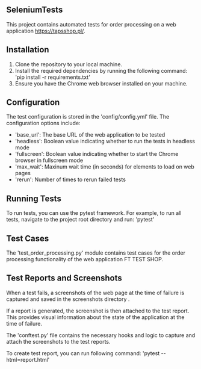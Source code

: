 ## SeleniumTests

This project contains automated tests for order processing on a web application https://tapsshop.pl/.

## Installation

1. Clone the repository to your local machine.
2. Install the required dependencies by running the following command:
'pip install -r requirements.txt'
3. Ensure you have the Chrome web browser installed on your machine.

## Configuration

The test configuration is stored in the 'config/config.yml' file. The configuration options include:
- 'base_url': The base URL of the web application to be tested
- 'headless': Boolean value indicating whether to run the tests in headless mode
- 'fullscreen': Boolean value indicating whether to start the Chrome browser in fullscreen mode
- 'max_wait': Maxinum wait time (in seconds) for elements to load on web pages
- 'rerun': Number of times to rerun failed tests

## Running Tests

To run tests, you can use the pytest framework. For example, to run all tests, navigate to the project root directory
and run: 'pytest'

## Test Cases

The 'test_order_processing.py' module contains test cases for the order processing functionality of the web application 
FT TEST SHOP.

## Test Reports and Screenshots

When a test fails, a screenshots of the web page at the time of failure is captured and saved in the screenshots 
directory .

If a report is generated, the screenshot is then attached to the test report. This provides visual information about 
the state of the application at the time of failure. 

The 'conftest.py' file contains the necessary hooks and logic to capture and attach the screenshots to the test reports.

To create test report, you can run following command:
'pytest --html=report.html'
